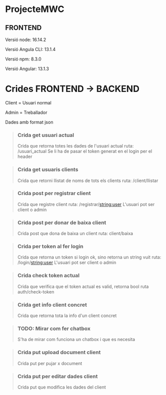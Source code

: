 # ProjecteMWC

## FRONTEND

Versió node: 16.14.2

Versió Angula CLI: 13.1.4

Versió npm: 8.3.0

Versió Angular: 13.1.3

# Crides FRONTEND -> BACKEND

Client = Usuari normal

Admin = Treballador

Dades amb format json



> ### Crida get usuari actual
> Crida que retorna totes les dades de l'usuari actual
> ruta: /usuari_actual
> Se li ha de pasar el token generat en el login per el header

> ### Crida get usuaris clients
> Crida que retorni llistat de noms de tots els clients
> ruta: /client/llistar

> ### Crida post per registrar client
> Crida que registre client
> ruta: /registrar/<string:user>
> L'usuari pot ser client o admin

> ### Crida post per donar de baixa client
> Crida post que dona de baixa un client
> ruta: client/baixa

> ### Crida per token al fer login
> Crida que retorna un token si login ok, sino retorna un string vuit
> ruta: /login/<string:user>
> L'usuari pot ser client o admin

> ### Crida check token actual
> Crida que verifica que el token actual es valid, retorna bool
> ruta auth/check-token

> ### Crida get info client concret
> Crida que retorna tota la info d'un client concret


> ### TODO: Mirar com fer chatbox
> S'ha de mirar com funciona un chatbox i que es necesita


> ### Crida put upload document client
> Crida put per pujar x document


> ### Crida put per editar dades client
> Crida put que modifica les dades del client
